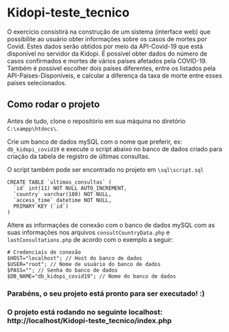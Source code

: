# Kidopi-teste_tecnico

O exercício consistirá na construção de um sistema (interface web) que possibilite ao usuário obter informações sobre os casos de mortes por Covid. Estes dados serão obtidos por meio da API-Covid-19 que está disponível no servidor da Kidopi. É possível obter dados do número de casos confirmados e mortes de vários países afetados pela COVID-19. Também é possivel escolher dois países diferentes, entre os listados pela API-Países-Disponíveis, e calcular a diferença da taxa de morte entre esses países selecionados.

<h2> Como rodar o projeto </h2>

Antes de tudo, clone o repositório em sua máquina no diretório `C:\xampp\htdocs\`.

Crie um banco de dados mySQL com o nome que preferir, ex: `db_kidopi_covid19` e execute o script abaixo no banco de dados criado para criação da tabela de registro de últimas consultas.

O script também pode ser encontrado no projeto em `\sql\script.sql`
```
CREATE TABLE `ultimas_consultas` (
  `id` int(11) NOT NULL AUTO_INCREMENT,
  `country` varchar(100) NOT NULL,
  `access_time` datetime NOT NULL,
  PRIMARY KEY (`id`)
)
```

Altere as informações de conexão com o banco de dados mySQL com as suas informações nos arquivos `consultCountryData.php` e `lastConsultations.php` de acordo com o exemplo a seguir:
```
# Credenciais de conexão  
$HOST="localhost"; // Host do banco de dados  
$USER="root"; // Nome de usuário do banco de dados  
$PASS=""; // Senha do banco de dados  
$DB_NAME="db_kidopi_covid19"; // Nome do banco de dados 
```

<h3>Parabéns, o seu projeto está pronto para ser executado! :)<h3>

<p>O projeto está rodando no seguinte localhost: http://localhost/Kidopi-teste_tecnico/index.php</p>
